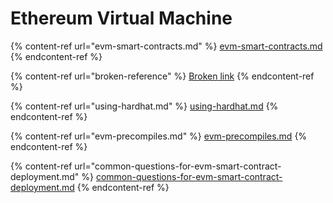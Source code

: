 # Ethereum Virtual Machine

{% content-ref url="evm-smart-contracts.md" %}
[evm-smart-contracts.md](evm-smart-contracts.md)
{% endcontent-ref %}

{% content-ref url="broken-reference" %}
[Broken link](broken-reference)
{% endcontent-ref %}

{% content-ref url="using-hardhat.md" %}
[using-hardhat.md](using-hardhat.md)
{% endcontent-ref %}

{% content-ref url="evm-precompiles.md" %}
[evm-precompiles.md](evm-precompiles.md)
{% endcontent-ref %}

{% content-ref url="common-questions-for-evm-smart-contract-deployment.md" %}
[common-questions-for-evm-smart-contract-deployment.md](common-questions-for-evm-smart-contract-deployment.md)
{% endcontent-ref %}

